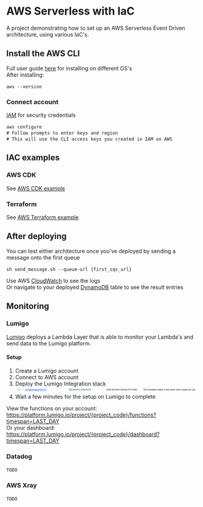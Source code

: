 # AWS Serverless with IaC
A project demonstrating how to set up an AWS Serverless Event Driven architecture, using various IaC's.

## Install the AWS CLI
Full user guide [here](https://docs.aws.amazon.com/cli/latest/userguide/getting-started-install.html) for installing on different OS's <br/>
After installing:
```
aws --version
```
### Connect account
[IAM](https://us-east-1.console.aws.amazon.com/iam/home?region=eu-west-1#/users/details/calebdev?section=security_credentials) for security credentials
```
aws configure
# Follow prompts to enter keys and region
# This will use the CLI access keys you created in IAM on AWS
```

## IAC examples

### AWS CDK
See [AWS CDK example](./cdk-example/)

### Terraform
See [AWS Terraform example](./terraform-example/)

## After deploying
You can test either architecture once you've deployed by sending a message onto the first queue
```
sh send_message.sh --queue-url {first_sqs_url}
```
Use AWS [CloudWatch](https://eu-west-1.console.aws.amazon.com/cloudwatch/home?region=eu-west-1#logsV2:log-groups) to see the logs <br/>
Or navigate to your deployed [DynamoDB](https://eu-west-1.console.aws.amazon.com/dynamodbv2/home?region=eu-west-1#tables) table to see the result entries

## Monitoring

### Lumigo
[Lumigo](https://lumigo.io/) deploys a Lambda Layer that is able to monitor your Lambda's and send data to the Lumigo platform.

#### Setup

1. Create a Lumigo account
2. Connect to AWS account
3. Deploy the Lumigo Integration stack
![alt text](<assets/lumigo_integration_stack.png>)
4. Wait a few minutes for the setup on Lumigo to complete

View the functions on your account: https://platform.lumigo.io/project/{project_code}/functions?timespan=LAST_DAY <br/>
Or your dashboard: https://platform.lumigo.io/project/{project_code}/dashboard?timespan=LAST_DAY

### Datadog
`TODO`

### AWS Xray
`TODO`